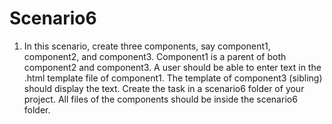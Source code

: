 # Scenario6


1.    In this scenario, create three components, say component1, component2, and component3.
Component1 is a parent of both component2 and component3.
      A user should be able to enter text in the .html template file of component1. The template of
component3 (sibling) should display the text.
      Create the task in a scenario6 folder of your project. All files of the components should be inside the
scenario6 folder.
